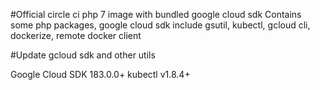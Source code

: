#Official circle ci php 7 image with bundled google cloud sdk
Contains some php packages, google cloud sdk include gsutil, kubectl, gcloud cli, dockerize, remote docker client

#Update gcloud sdk and other utils

Google Cloud SDK 183.0.0+
kubectl v1.8.4+